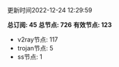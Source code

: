 更新时间2022-12-24 12:29:59

**总订阅: 45**
**总节点: 726**
**有效节点: 123**
- v2ray节点: 117
- trojan节点: 5
- ss节点: 1
